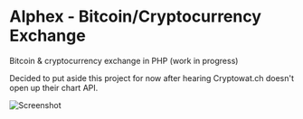 # Alphex - Bitcoin/Cryptocurrency Exchange

Bitcoin &amp; cryptocurrency exchange in PHP (work in progress)

Decided to put aside this project for now after hearing Cryptowat.ch doesn't open up their chart API. 

![Screenshot](http://i.imgur.com/0hoTG2P.png)
